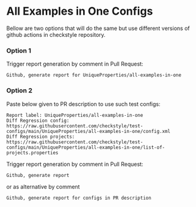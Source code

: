# All Examples in One Configs

Bellow are two options that will do the same but use different versions
of github actions in checkstyle repository.


### Option 1
Trigger report generation by comment in Pull Request:
```
Github, generate report for UniqueProperties/all-examples-in-one
```

### Option 2

Paste below given to PR description to use such test configs:
```
Report label: UniqueProperties/all-examples-in-one
Diff Regression config: https://raw.githubusercontent.com/checkstyle/test-configs/main/UniqueProperties/all-examples-in-one/config.xml
Diff Regression projects: https://raw.githubusercontent.com/checkstyle/test-configs/main/UniqueProperties/all-examples-in-one/list-of-projects.properties
```

Trigger report generation by comment in Pull Request:
```
Github, generate report
```
or as alternative by comment
```
Github, generate report for configs in PR description
```
